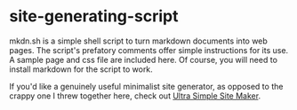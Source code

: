 # site-generating-script
mkdn.sh is a simple shell script to turn markdown documents into web pages. The script's prefatory comments offer simple instructions for its use. A sample page and css file are included here. Of course, you will need to install markdown for the script to work.

If you'd like a genuinely useful minimalist site generator, as opposed to the crappy one I threw together here, check out [Ultra Simple Site Maker](http://loup-vaillant.fr/projects/ussm/).
